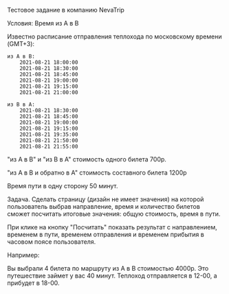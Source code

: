 Тестовое задание в компанию NevaTrip

Условия:
Время из A в B

Известно расписание отправления теплохода по московскому времени (GMT+3):

    из A в B:
        2021-08-21 18:00:00
        2021-08-21 18:30:00
        2021-08-21 18:45:00
        2021-08-21 19:00:00
        2021-08-21 19:15:00
        2021-08-21 21:00:00

    из B в A:
        2021-08-21 18:30:00
        2021-08-21 18:45:00
        2021-08-21 19:00:00
        2021-08-21 19:15:00
        2021-08-21 19:35:00
        2021-08-21 21:50:00
        2021-08-21 21:55:00

"из A в B" и "из B в A" стоимость одного билета 700р.

"из A в B и обратно в А" стоимость составного билета 1200р

Время пути в одну сторону 50 минут.

Задача. Сделать страницу (дизайн не имеет значения) на которой пользователь выбрав направление, время и количество билетов сможет посчитать итоговые значения: общую стоимость, время в пути.

При клике на кнопку "Посчитать" показать результат с направлением, временем в пути, временем отправления и временем прибытия в часовом поясе пользователя.

Например:

Вы выбрали 4 билета по маршруту из A в B стоимостью 4000р.
Это путешествие займет у вас 40 минут. 
Теплоход отправляется в 12-00, а прибудет в 18-00.
